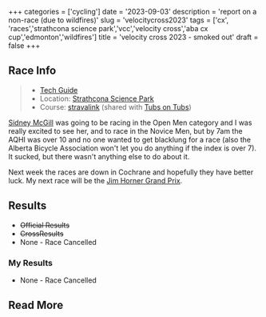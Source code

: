 +++
categories = ['cycling']
date = '2023-09-03'
description = 'report on a non-race (due to wildfires)'
slug = 'velocitycross2023'
tags = ['cx', 'races','strathcona science park','vcc','velocity cross','aba cx cup','edmonton','wildfires']
title = 'velocity cross 2023 - smoked out'
draft = false
+++
## Race Info

> * [Tech Guide](https://www.albertabicycle.ab.ca/uploads/files/Velocity-CX-Tech-Guide-2023_v3.pdf)
> * Location: [Strathcona Science Park](../strathconasciencepark/)
> * Course: [stravalink](https://www.strava.com/segments/35335653) (shared with [Tubs on Tubs](../tubsontubs2023/))

[Sidney McGill](https://cyclocross24.com/rider/sidney-mcgill-/) was going to be racing in the Open Men category and I was really excited to see her, and to race in the Novice Men, but by 7am the AQHI was over 10 and no one wanted to get blacklung for a race (also the Alberta Bicycle Association won't let you do anything if the index is over 7). It sucked, but there wasn't anything else to do about it.

Next week the races are down in Cochrane and hopefully they have better luck. My next race will be the [Jim Horner Grand Prix](../jimhornergrandprix2023/).

## Results

* ~~Official Results~~
* ~~CrossResults~~
* None - Race Cancelled

### My Results

* None - Race Cancelled

## Read More

